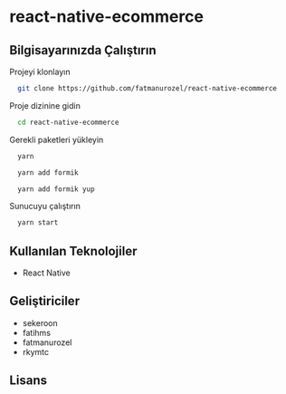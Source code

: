 # react-native-ecommerce

## Bilgisayarınızda Çalıştırın

Projeyi klonlayın

```bash
  git clone https://github.com/fatmanurozel/react-native-ecommerce
```

Proje dizinine gidin

```bash
  cd react-native-ecommerce
```

Gerekli paketleri yükleyin

```bash
  yarn
```
```bash
  yarn add formik
```
```bash
  yarn add formik yup
```

Sunucuyu çalıştırın

```bash
  yarn start
```

  
## Kullanılan Teknolojiler

- React Native 

## Geliştiriciler

- sekeroon
- fatihms
- fatmanurozel
- rkymtc
  
## Lisans

